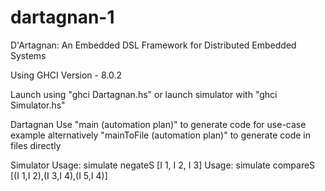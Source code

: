 # dartagnan-1
D'Artagnan: An Embedded DSL Framework for Distributed Embedded Systems

Using GHCI Version - 8.0.2

Launch using "ghci Dartagnan.hs" or launch simulator with "ghci Simulator.hs"

Dartagnan
  Use "main (automation plan)" to generate code for use-case example
  alternatively "mainToFile (automation plan)" to generate code in files directly

Simulator
  Usage: simulate negateS [I 1, I 2, I 3]
  Usage: simulate compareS [(I 1,I 2),(I 3,I 4),(I 5,I 4)]
  

